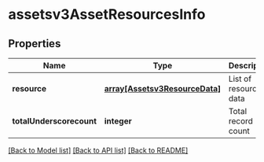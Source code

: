 # assetsv3AssetResourcesInfo

## Properties
Name | Type | Description | Notes
------------ | ------------- | ------------- | -------------
**resource** | [**array[Assetsv3ResourceData]**](Assetsv3ResourceData.md) | List of resource data | [optional] [default to null]
**totalUnderscorecount** | **integer** | Total record count | [optional] [default to null]

[[Back to Model list]](../README.md#documentation-for-models) [[Back to API list]](../README.md#documentation-for-api-endpoints) [[Back to README]](../README.md)


